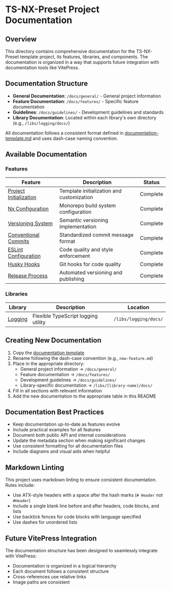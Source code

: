 # TS-NX-Preset Project Documentation

## Overview

This directory contains comprehensive documentation for the TS-NX-Preset template project, its features, libraries, and components. The documentation is organized in a way that supports future integration with documentation tools like VitePress.

## Documentation Structure

- **General Documentation**: `/docs/general/` - General project information
- **Feature Documentation**: `/docs/features/` - Specific feature documentation
- **Guidelines**: `/docs/guidelines/` - Development guidelines and standards
- **Library Documentation**: Located within each library's own directory (e.g., `/libs/logging/docs/`)

All documentation follows a consistent format defined in [documentation-template.md](./documentation-template.md) and uses dash-case naming convention.

## Available Documentation

### Features

| Feature                                                        | Description                               | Status   |
| -------------------------------------------------------------- | ----------------------------------------- | -------- |
| [Project Initialization](./features/project-initialization.md) | Template initialization and customization | Complete |
| [Nx Configuration](./features/nx-configuration.md)             | Monorepo build system configuration       | Complete |
| [Versioning System](./features/versioning.md)                  | Semantic versioning implementation        | Complete |
| [Conventional Commits](./features/conventional-commits.md)     | Standardized commit message format        | Complete |
| [ESLint Configuration](./features/eslint-configuration.md)     | Code quality and style enforcement        | Complete |
| [Husky Hooks](./features/husky-hooks.md)                       | Git hooks for code quality                | Complete |
| [Release Process](./features/releases.md)                      | Automated versioning and publishing       | Complete |

### Libraries

| Library                                            | Description                         | Location              |
| -------------------------------------------------- | ----------------------------------- | --------------------- |
| [Logging](../libs/logging/docs/logging-library.md) | Flexible TypeScript logging utility | `/libs/logging/docs/` |

## Creating New Documentation

1. Copy the [documentation template](./documentation-template.md)
2. Rename following the dash-case convention (e.g., `new-feature.md`)
3. Place in the appropriate directory:
   - General project information → `/docs/general/`
   - Feature documentation → `/docs/features/`
   - Development guidelines → `/docs/guidelines/`
   - Library-specific documentation → `/libs/[library-name]/docs/`
4. Fill in all sections with relevant information
5. Add the new documentation to the appropriate table in this README

## Documentation Best Practices

- Keep documentation up-to-date as features evolve
- Include practical examples for all features
- Document both public API and internal considerations
- Update the metadata section when making significant changes
- Use consistent formatting for all documentation files
- Include diagrams and visual aids when helpful

## Markdown Linting

This project uses markdown linting to ensure consistent documentation. Rules include:

- Use ATX-style headers with a space after the hash marks (`# Header` not `#Header`)
- Include a single blank line before and after headers, code blocks, and lists
- Use backtick fences for code blocks with language specified
- Use dashes for unordered lists

## Future VitePress Integration

The documentation structure has been designed to seamlessly integrate with VitePress:

- Documentation is organized in a logical hierarchy
- Each document follows a consistent structure
- Cross-references use relative links
- Image paths are consistent
